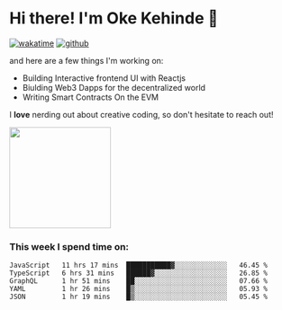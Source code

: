 # Hi there! I'm Oke Kehinde :cowboy_hat_face:

[![wakatime](https://wakatime.com/badge/user/5f3f42a0-7b4f-4c4b-b2da-012c5ac2fa62.svg)](https://wakatime.com/@5f3f42a0-7b4f-4c4b-b2da-012c5ac2fa62)
[![github](https://img.shields.io/github/followers/okeken?logo=github&style=plastic)](https://github.com/okeken?tab=followers)

and here are a few things I'm working on:

- Building Interactive frontend UI with Reactjs
- Biulding Web3 Dapps for the decentralized world
- Writing Smart Contracts On the EVM

I **love** nerding out about creative coding, so don't hesitate to reach out!


<img height="180em" src="https://github-readme-stats.vercel.app/api?username=okeken&show_icons=true&hide_border=true&&count_private=true&include_all_commits=true" />

### This week I spend time on:

<!--START_SECTION:waka-->
```text
JavaScript   11 hrs 17 mins  ███████████▓░░░░░░░░░░░░░   46.45 % 
TypeScript   6 hrs 31 mins   ██████▓░░░░░░░░░░░░░░░░░░   26.85 % 
GraphQL      1 hr 51 mins    ██░░░░░░░░░░░░░░░░░░░░░░░   07.66 % 
YAML         1 hr 26 mins    █▒░░░░░░░░░░░░░░░░░░░░░░░   05.93 % 
JSON         1 hr 19 mins    █▒░░░░░░░░░░░░░░░░░░░░░░░   05.45 % 
```
<!--END_SECTION:waka-->
